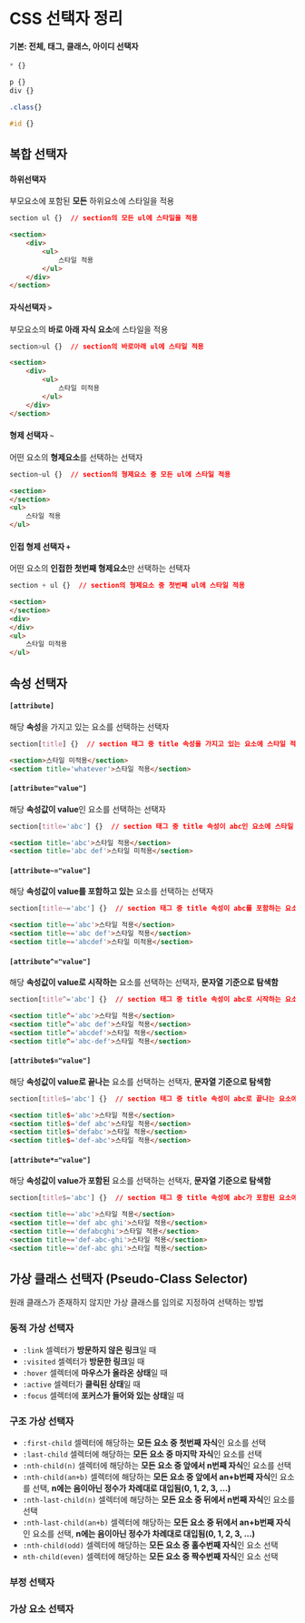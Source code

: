 # CSS 선택자 정리





#### 기본: 전체, 태그, 클래스, 아이디 선택자

```css
* {}

p {}
div {}

.class{}

#id {}
```





## 복합 선택자



#### 하위선택자

부모요소에 포함된 **모든** 하위요소에 스타일을 적용

```css
section ul {}  // section의 모든 ul에 스타일을 적용
```

```html
<section>
	<div>
        <ul>
            스타일 적용
        </ul>
    </div>
</section>
```



#### 자식선택자 `>`

부모요소의 **바로 아래 자식 요소**에 스타일을 적용

```css
section>ul {}  // section의 바로아래 ul에 스타일 적용
```

```html
<section>
	<div>
        <ul>
            스타일 미적용
        </ul>
    </div>
</section>
```



#### 형제 선택자 `~`

어떤 요소의 **형제요소**를 선택하는 선택자

```css
section~ul {}  // section의 형제요소 중 모든 ul에 스타일 적용
```

```html
<section>
</section>
<ul>
    스타일 적용
</ul>
```



#### 인접 형제 선택자 `+`

어떤 요소의 **인접한 첫번째 형제요소**만 선택하는 선택자

```css
section + ul {}  // section의 형제요소 중 첫번째 ul에 스타일 적용
```

```html
<section>
</section>
<div>
</div>
<ul>
    스타일 미적용
</ul>
```





## 속성 선택자



#### `[attribute]`

해당 **속성**을 가지고 있는 요소를 선택하는 선택자

```css
section[title] {}  // section 태그 중 title 속성을 가지고 있는 요소에 스타일 적용
```

```html
<section>스타일 미적용</section>
<section title='whatever'>스타일 적용</section>
```



#### `[attribute="value"]`

해당 **속성값이 value**인 요소를 선택하는 선택자

```css
section[title='abc'] {}  // section 태그 중 title 속성이 abc인 요소에 스타일 적용
```

```html
<section title='abc'>스타일 적용</section>
<section title='abc def'>스타일 미적용</section>
```



#### `[attribute~="value"]`

해당 **속성값이 value를 포함하고 있는** 요소를 선택하는 선택자

```css
section[title~='abc'] {}  // section 태그 중 title 속성이 abc를 포함하는 요소에 스타일 적용
```

```html
<section title~='abc'>스타일 적용</section>
<section title~='abc def'>스타일 적용</section>
<section title~='abcdef'>스타일 미적용</section>
```



#### `[attribute^="value"]`

해당 **속성값이 value로 시작하는** 요소를 선택하는 선택자, **문자열 기준으로 탐색함**

```css
section[title^='abc'] {}  // section 태그 중 title 속성이 abc로 시작하는 요소에 스타일 적용
```

```html
<section title^='abc'>스타일 적용</section>
<section title^='abc def'>스타일 적용</section>
<section title^='abcdef'>스타일 적용</section>
<section title^='abc-def'>스타일 적용</section>
```



#### `[attribute$="value"]`

해당 **속성값이 value로 끝나는** 요소를 선택하는 선택자, **문자열 기준으로 탐색함**

```css
section[title$='abc'] {}  // section 태그 중 title 속성이 abc로 끝나는 요소에 스타일 적용
```

```html
<section title$='abc'>스타일 적용</section>
<section title$='def abc'>스타일 적용</section>
<section title$='defabc'>스타일 적용</section>
<section title$='def-abc'>스타일 적용</section>
```



#### `[attribute*="value"]`

해당 **속성값이 value가 포함된** 요소를 선택하는 선택자, **문자열 기준으로 탐색함**

```css
section[title$='abc'] {}  // section 태그 중 title 속성에 abc가 포함된 요소에 스타일 적용
```

```html
<section title~='abc'>스타일 적용</section>
<section title~='def abc ghi'>스타일 적용</section>
<section title~='defabcghi'>스타일 적용</section>
<section title~='def-abc-ghi'>스타일 적용</section>
<section title~='def-abc ghi'>스타일 적용</section>
```





## 가상 클래스 선택자 (Pseudo-Class Selector)

원래 클래스가 존재하지 않지만 가상 클래스를 임의로 지정하여 선택하는 방법



### 동적 가상 선택자

- `:link` 셀렉터가 **방문하지 않은 링크**일 때
- `:visited` 셀렉터가 **방문한 링크**일 때
- `:hover` 셀렉터에 **마우스가 올라온 상태**일 때
- `:active` 셀렉터가 **클릭된 상태**일 때
- `:focus` 셀렉터에 **포커스가 들어와 있는 상태**일 때



### 구조 가상 선택자

- `:first-child` 셀렉터에 해당하는 **모든 요소 중 첫번째 자식**인 요소를 선택
- `:last-child` 셀렉터에 해당하는 **모든 요소 중 마지막 자식**인 요소를 선택
- `:nth-child(n)` 셀렉터에 해당하는 **모든 요소 중 앞에서 n번째 자식**인 요소를 선택
- `:nth-child(an+b)` 셀렉터에 해당하는 **모든 요소 중 앞에서 an+b번째 자식**인 요소를 선택, **n에는 음이아닌 정수가 차례대로 대입됨(0, 1, 2, 3, ...)**
- `:nth-last-child(n)` 셀렉터에 해당하는 **모든 요소 중 뒤에서 n번째 자식**인 요소를 선택
- `:nth-last-child(an+b)` 셀렉터에 해당하는 **모든 요소 중 뒤에서 an+b번째 자식**인 요소를 선택, **n에는 음이아닌 정수가 차례대로 대입됨(0, 1, 2, 3, ...)**
- `:nth-child(odd)` 셀렉터에 해당하는 **모든 요소 중 홀수번째 자식**인 요소 선택
- `nth-child(even)` 셀렉터에 해당하는 **모든 요소 중 짝수번째 자식**인 요소 선택



### 부정 선택자





### 가상 요소 선택자



